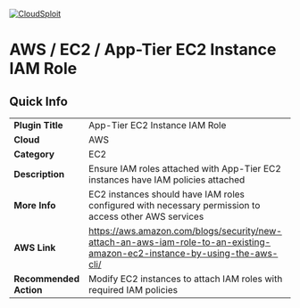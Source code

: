 [![CloudSploit](https://cloudsploit.com/img/logo-new-big-text-100.png "CloudSploit")](https://cloudsploit.com)

# AWS / EC2 / App-Tier EC2 Instance IAM Role

## Quick Info

| | |
|-|-|
| **Plugin Title** | App-Tier EC2 Instance IAM Role |
| **Cloud** | AWS |
| **Category** | EC2 |
| **Description** | Ensure IAM roles attached with App-Tier EC2 instances have IAM policies attached |
| **More Info** | EC2 instances should have IAM roles configured with necessary permission to access other AWS services |
| **AWS Link** | https://aws.amazon.com/blogs/security/new-attach-an-aws-iam-role-to-an-existing-amazon-ec2-instance-by-using-the-aws-cli/ |
| **Recommended Action** | Modify EC2 instances to attach IAM roles with required IAM policies |